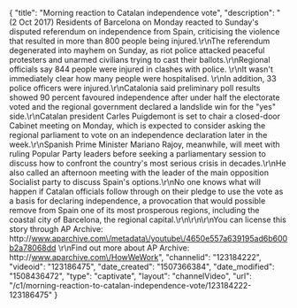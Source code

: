 {
    "title": "Morning reaction to Catalan independence vote",
    "description": "(2 Oct 2017) Residents of Barcelona on Monday reacted to Sunday's disputed referendum on independence from Spain, criticising the violence that resulted in more than 800 people being injured.\r\nThe referendum degenerated into mayhem on Sunday, as riot police attacked peaceful protesters and unarmed civilians trying to cast their ballots.\r\nRegional officials say 844 people were injured in clashes with police. \r\nIt wasn't immediately clear how many people were hospitalised. \r\nIn addition, 33 police officers were injured.\r\nCatalonia said preliminary poll results showed 90 percent favoured independence after under half the electorate voted and the regional government declared a landslide win for the \"yes\" side.\r\nCatalan president Carles Puigdemont is set to chair a closed-door Cabinet meeting on Monday, which is expected to consider asking the regional parliament to vote on an independence declaration later in the week.\r\nSpanish Prime Minister Mariano Rajoy, meanwhile, will meet with ruling Popular Party leaders before seeking a parliamentary session to discuss how to confront the country's most serious crisis in decades.\r\nHe also called an afternoon meeting with the leader of the main opposition Socialist party to discuss Spain's options.\r\nNo one knows what will happen if Catalan officials follow through on their pledge to use the vote as a basis for declaring independence, a provocation that would possible remove from Spain one of its most prosperous regions, including the coastal city of Barcelona, the regional capital.\r\n\r\n\r\nYou can license this story through AP Archive: http:\/\/www.aparchive.com\/metadata\/youtube\/4650e557a639195ad6b600b2a78068dd \r\nFind out more about AP Archive: http:\/\/www.aparchive.com\/HowWeWork",
    "channelid": "123184222",
    "videoid": "123186475",
    "date_created": "1507366384",
    "date_modified": "1508436472",
    "type": "captivate",
    "layout": "channelVideo",
    "url": "\/c1\/morning-reaction-to-catalan-independence-vote\/123184222-123186475"
}